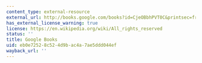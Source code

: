 ```yaml
---
content_type: external-resource
external_url: http://books.google.com/books?id=CjeOBbhPVT0C&printsec=frontcover
has_external_license_warning: true
license: https://en.wikipedia.org/wiki/All_rights_reserved
status: ''
title: Google Books
uid: eb0e7252-8c52-4d9b-ac4a-7ae5ddd044ef
wayback_url: ''
---
```

